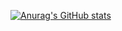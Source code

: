 [![Anurag's GitHub stats](https://github-readme-stats.vercel.app/api?username=7ShIkI3)](https://github.com/7ShIkI3/github-readme-stats)

<!---
7ShIkI3/7ShIkI3 is a ✨ special ✨ repository because its `README.md` (this file) appears on your GitHub profile.
You can click the Preview link to take a look at your changes.
--->
